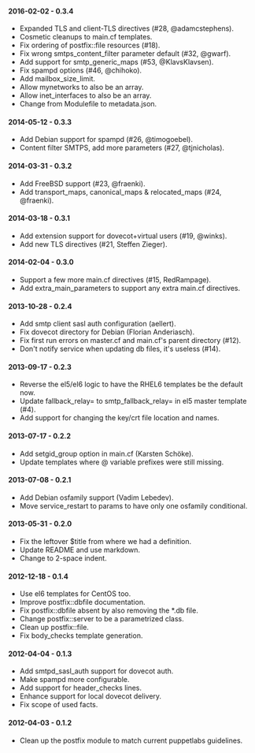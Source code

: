 #### 2016-02-02 - 0.3.4
* Expanded TLS and client-TLS directives (#28, @adamcstephens).
* Cosmetic cleanups to main.cf templates.
* Fix ordering of postfix::file resources (#18).
* Fix wrong smtps_content_filter parameter default (#32, @gwarf).
* Add support for smtp_generic_maps (#53, @KlavsKlavsen).
* Fix spampd options (#46, @chihoko).
* Add mailbox_size_limit.
* Allow mynetworks to also be an array.
* Allow inet_interfaces to also be an array.
* Change from Modulefile to metadata.json.

#### 2014-05-12 - 0.3.3
* Add Debian support for spampd (#26, @timogoebel).
* Content filter SMTPS, add more parameters (#27, @tjnicholas).

#### 2014-03-31 - 0.3.2
* Add FreeBSD support (#23, @fraenki).
* Add transport_maps, canonical_maps & relocated_maps (#24, @fraenki).

#### 2014-03-18 - 0.3.1
* Add extension support for dovecot+virtual users (#19, @winks).
* Add new TLS directives (#21, Steffen Zieger).

#### 2014-02-04 - 0.3.0
* Support a few more main.cf directives (#15, RedRampage).
* Add extra_main_parameters to support any extra main.cf directives.

#### 2013-10-28 - 0.2.4
* Add smtp client sasl auth configuration (aellert).
* Fix dovecot directory for Debian (Florian Anderiasch).
* Fix first run errors on master.cf and main.cf's parent directory (#12).
* Don't notify service when updating db files, it's useless (#14).

#### 2013-09-17 - 0.2.3
* Reverse the el5/el6 logic to have the RHEL6 templates be the default now.
* Update fallback_relay= to smtp_fallback_relay= in el5 master template (#4).
* Add support for changing the key/crt file location and names.

#### 2013-07-17 - 0.2.2
* Add setgid_group option in main.cf (Karsten Schöke).
* Update templates where @ variable prefixes were still missing.

#### 2013-07-08 - 0.2.1
* Add Debian osfamily support (Vadim Lebedev).
* Move service_restart to params to have only one osfamily conditional.

#### 2013-05-31 - 0.2.0
* Fix the leftover $title from where we had a definition.
* Update README and use markdown.
* Change to 2-space indent.

#### 2012-12-18 - 0.1.4
* Use el6 templates for CentOS too.
* Improve postfix::dbfile documentation.
* Fix postfix::dbfile absent by also removing the *.db file.
* Change postfix::server to be a parametrized class.
* Clean up postfix::file.
* Fix body_checks template generation.

#### 2012-04-04 - 0.1.3
* Add smtpd_sasl_auth support for dovecot auth.
* Make spampd more configurable.
* Add support for header_checks lines.
* Enhance support for local dovecot delivery.
* Fix scope of used facts.

#### 2012-04-03 - 0.1.2
* Clean up the postfix module to match current puppetlabs guidelines.

